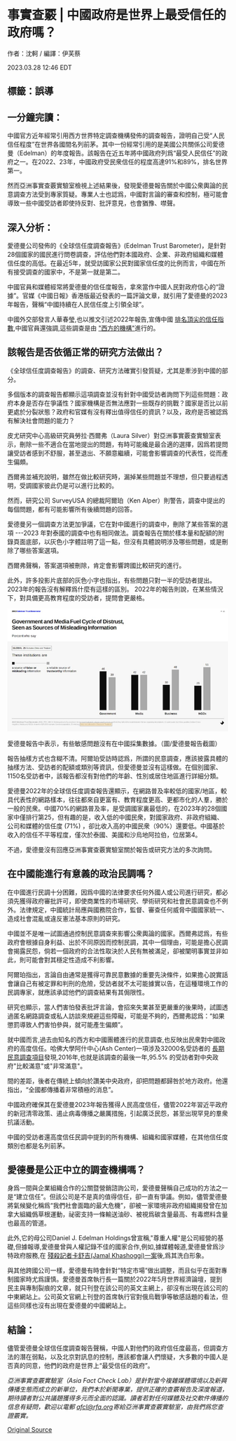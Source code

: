 # 事實查覈 | 中國政府是世界上最受信任的政府嗎？

作者：沈軻 / 編譯：伊芙蔡

2023.03.28 12:46 EDT

## 標籤：誤導

## 一分鐘完讀：

中國官方近年經常引用西方世界特定調查機構發佈的調查報告，證明自己受“人民信任程度”在世界各國間名列前茅。其中一份經常引用的是美國公共關係公司愛德曼（Edelman）的年度報告。該報告在近五年將中國政府列爲“最受人民信任”的政府之一。在2022、23年，中國政府受民衆信任的程度高達91%和89%，排名世界第一。

然而亞洲事實查覈實驗室檢視上述結果後，發現愛德曼報告關於中國公衆輿論的民意調查方法受到專家質疑。專業人士也認爲，中國對言論的審查和控制，極可能會導致一些中國受訪者即使持反對、批評意見，也會猶豫、噤聲。

## 深入分析：

愛德曼公司發佈的《全球信任度調查報告》(Edelman Trust Barometer)，是針對28個國家的國民進行問卷調查，評估他們對本國政府、企業、非政府組織和媒體信任度的高低。在最近5年，就受訪國家公民對國家信任度的比例而言，中國在所有接受調查的國家中，不是第一就是第二。

中國官員和媒體經常將愛德曼的信任度報告，拿來當作中國人民對政府信心的“證據”。官媒《中國日報》香港版最近發表的一篇評論文章，就引用了愛德曼的2023年報告，聲稱“中國持續在人民信任度上引領全球”。

中國外交部發言人華春瑩,也以推文引述2022年報告,宣傳中國 [排名頂尖的信任指數](https://twitter.com/SpokespersonCHN/status/1484122662368514050),中國官員還強調,這些調查是由 ["西方的機構"](https://www.fmprc.gov.cn/mfa_eng/xwfw_665399/s2510_665401/202209/t20220907_10763396.html)進行的。

## 該報告是否依循正常的研究方法做出？

《全球信任度調查報告》的調查、研究方法確實引發質疑，尤其是牽涉到中國的部分。

多個版本的調查報告都顯示這項調查並沒有針對中國受訪者詢問下列這些問題：政府本身是否存在爭議性？國家機構是否無法應對一些既存的挑戰？國家是否比以前更處於分裂狀態？政府和官媒有沒有釋出值得信任的資訊？以及，政府是否被認爲有解決社會問題的能力？

皮尤研究中心高級研究員勞拉·西爾弗（Laura Silver）對亞洲事實覈查實驗室表示，刪除一些不適合在當地提出的問題，有時可能纔是最合適的選擇，因爲若提問讓受訪者感到不舒服，甚至退出、不願意繼續，可能會影響調查的代表性，從而產生偏頗。

西爾弗並補充說明，雖然在做比較研究時，漏掉某些問題並不理想，但只要過程透明，受調國家彼此仍是可以進行比較的。

然而，研究公司 SurveyUSA 的總裁阿爾珀（Ken Alper）則警告，調查中提出的每個問題，都有可能影響所有後續問題的回答。

愛德曼另一個調查方法更加爭議，它在對中國進行的調查中，刪除了某些答案的選項 ---2023 年對泰國的調查中也有相同做法。調查報告在關於樣本量和配額的附錄頁面底部，以灰色小字體註明了這一點，但沒有具體說明涉及哪些問題，或是刪除了哪些答案選項。

西爾弗聲稱，答案選項被刪除，肯定會影響跨國比較研究的進行。

此外，許多投影片底部的灰色小字也指出，有些問題只對一半的受訪者提出。 2023年的報告沒有解釋爲什麼有這樣的區別。 2022年的報告則說，在某些情況下，對具備更高教育程度的受訪者，提問會更嚴格。

![愛德曼報告中表示，有些敏感問題沒有在中國採集數據。（圖/愛德曼報告截圖）](images/BIHRTXAFPISIMMEYYJ57Y4N6TE.png)

愛德曼報告中表示，有些敏感問題沒有在中國採集數據。（圖/愛德曼報告截圖）

報告抽樣方式也含糊不清。阿爾珀受訪時認爲，所謂的民意調查，應該披露具體的抽樣方法、受訪者的配額或類別等資訊，但愛德曼並沒有這樣做。在個別國家、 1150名受訪者中，該報告都沒有對他們的年齡、性別或居住地區進行詳細分類。

愛德曼2022年的全球信任度調查報告還顯示，在網路普及率較低的國家/地區，較具代表性的網路樣本，往往都來自更富有、教育程度更高、更都市化的人羣，勝於一般的民衆。中國70%的網路普及率，是受調國家裏最低的，在2023年的28個國家中僅排行第25，但有趣的是，收入低的中國民衆，對國家政府、非政府組織、公司和媒體的信任度 (71%) ，卻比收入高的中國民衆（90%）還要低。中國基於收入的信任不平等程度，僅次於泰國、美國和沙烏地阿拉伯，位居第4。

不過，愛德曼沒有回應亞洲事實查覈實驗室關於報告或研究方法的多次詢問。

## 在中國能進行有意義的政治民調嗎？

在中國進行民調十分困難，因爲中國的法律要求任何外國人或公司進行研究，都必須先獲得政府審批許可，即使商業性的市場研究、學術研究和社會民意調查也不例外。法律規定，中國統計局應與國務院合作，監督、審查任何威脅中國國家統一、造成社會混亂或違反憲法基本原則的研究。

中國並不是唯一試圖通過控制民意調查來影響公衆輿論的國家。西爾弗認爲，有些政府會根據自身利益、出於不同原因而控制民調，其中一個理由，可能是擔心民調會揭露民怨，倘若一個政府的合法性取決於人民有無被滿足，卻被闡明事實並非如此，則可能會對其穩定性造成不利影響。

阿爾珀指出，言論自由通常是獲得可靠民意數據的重要先決條件，如果擔心說實話會讓自己有被定罪和判刑的危險，受訪者就不太可能據實以告，在這種環境工作的民調專家，就應該承認他們的調查結果有其侷限性。

研究也顯示，當人們害怕發表批評言論，會招來失業甚至更嚴重的後果時，試圖透過匿名網路調查或私人訪談來規避這些障礙，可能是不夠的，西爾弗認爲：“如果懲罰導致人們害怕參與，就可能產生偏頗”。

就中國而言,過去由知名的西方和中國團體進行的民意調查,也反映出民衆對中國政府的高度信任。哈佛大學阿什中心(Ash Center)一項涉及32000名受訪者的 [長期民意調查項目](https://ash.harvard.edu/files/ash/files/final_policy_brief_7.6.2020.pdf)發現,2016年,也就是該調查的最後一年,95.5% 的受訪者對中央政府"比較滿意"或"非常滿意"。

間的差距，後者在傳統上傾向於讚美中央政府，卻把問題都歸咎於地方政府。他還指出，“全國都傳播着非常積極的消息”。

中國政府確保其在愛德曼2023年報告獲得人民高度信任，儘管2022年習近平政府的新冠清零政策、遏止病毒傳播之嚴厲措施，引起廣泛民怨，甚至出現罕見的羣衆抗議活動。

中國的受訪者還高度信任民調中提到的所有機構、組織和國家媒體，在其他信任度類別也都是名列前茅。

## 愛德曼是公正中立的調查機構嗎？

身爲一間與企業組織合作的公關暨營銷諮詢公司，愛德曼聲稱自己成功的方法之一是“建立信任”。但該公司是不是真的值得信任，卻一直有爭議。例如，儘管愛德曼將氣候變化稱爲“我們社會面臨的最大危機”，卻被一家環境非政府組織揭發曾在加拿大組織僞草根運動，祕密支持一條輸送油砂、被視爲碳含量最高、有毒燃料含量也最高的管道。

此外,它的母公司Daniel J. Edelman Holdings曾宣稱,"尊重人權"是公司經營的基礎,但據報導,愛德曼曾與人權記錄不佳的國家合作,例如,據媒體報道,愛德曼曾爲沙特政府服務,在 [殘殺記者卡舒吉(Jamal Khashoggi)一案](https://www.theguardian.com/world/2022/dec/22/edelman-saudi-arabia-pr-image)後,爲其洗白形象。

與其他跨國公司一樣，愛德曼有時會針對“特定市場”做出調整，而且似乎在面對專制國家時尤爲謹慎。愛德曼首席執行長一篇關於2022年5月世界經濟論壇，提到民主與專制裂痕的文章，就只刊登在該公司的英文主網上，卻沒有出現在該公司的中東網站上。公司英文官網上刊登的首席執行官對俄烏戰爭等敏感話題的看法，但這些同樣也沒有出現在愛德曼的中國網站上。

## 結論：

儘管愛德曼全球信任度調查報告聲稱，中國人對他們的政府信任度最高，但調查方法的潛在弱點，以及北京對訊息的控制，應該都會讓人們懷疑，大多數的中國人是否真的同意，他們的政府是世界上“最受信任的政府”。

*亞洲事實查覈實驗室（Asia Fact Check Lab）是針對當今複雜媒體環境以及新興傳播生態而成立的新單位，我們本於新聞專業，提供正確的查覈報告及深度報道，期待讀者對公共議題獲得多元而全面的認識。讀者若對任何媒體及社交軟件傳播的信息有疑問，歡迎以電郵 [afcl@rfa.org](http://afcl@rfa.org)寄給亞洲事實查覈實驗室，由我們爲您查證覈實。*



[Original Source](https://www.rfa.org/mandarin/shishi-hecha/hc-03282023124250.html)